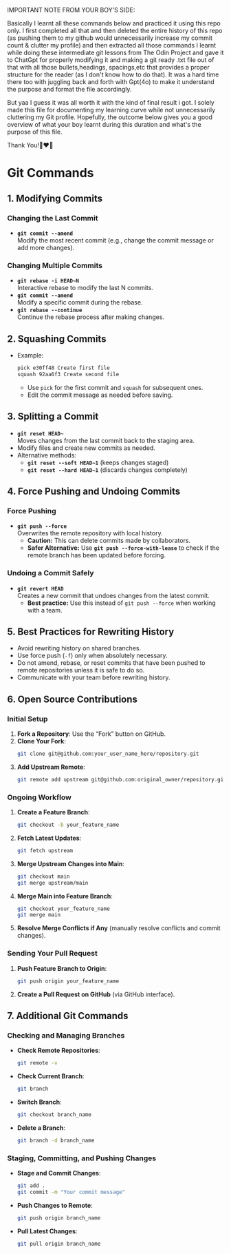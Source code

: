 IMPORTANT NOTE FROM YOUR BOY'S SIDE:

Basically I learnt all these commands below and practiced it using this repo only. I first completed all that and then deleted 
the entire history of this repo (as pushing them to my github would unnecessarily increase my commit count & clutter 
my profile) and then extracted all those commands I learnt while doing these intermediate git lessons from The Odin Project 
and gave it to ChatGpt for properly modifying it and making a git ready .txt file out of that with all those bullets,headings, 
spacings,etc that provides a proper structure for the reader (as I don't know how to do that).
It was a hard time there too with juggling back and forth with Gpt(4o) to make it understand the purpose and format the file accordingly. 

But yaa I guess it was all worth it with the kind of final result i got. 
I solely made this file for documenting my learning curve while not unnecessarily cluttering my Git profile. Hopefully, the 
outcome below gives you a good overview of what your boy learnt during this duration and what's the purpose of this file. 

Thank You!🖤❤️🖤



# Git Commands

## 1. Modifying Commits

### Changing the Last Commit
- **`git commit --amend`**  
  Modify the most recent commit (e.g., change the commit message or add more changes).

### Changing Multiple Commits
- **`git rebase -i HEAD~N`**  
  Interactive rebase to modify the last N commits.
- **`git commit --amend`**  
  Modify a specific commit during the rebase.
- **`git rebase --continue`**  
  Continue the rebase process after making changes.

## 2. Squashing Commits
- Example:
  ```sh
  pick e30ff48 Create first file
  squash 92aa6f3 Create second file
  ```
  - Use `pick` for the first commit and `squash` for subsequent ones.
  - Edit the commit message as needed before saving.

## 3. Splitting a Commit
- **`git reset HEAD~`**  
  Moves changes from the last commit back to the staging area.
- Modify files and create new commits as needed.
- Alternative methods:
  - **`git reset --soft HEAD~1`** (keeps changes staged)
  - **`git reset --hard HEAD~1`** (discards changes completely)

## 4. Force Pushing and Undoing Commits

### Force Pushing
- **`git push --force`**  
  Overwrites the remote repository with local history.
  - **Caution:** This can delete commits made by collaborators.
  - **Safer Alternative:** Use **`git push --force-with-lease`** to check if the remote branch has been updated before forcing.

### Undoing a Commit Safely
- **`git revert HEAD`**  
  Creates a new commit that undoes changes from the latest commit.
  - **Best practice:** Use this instead of `git push --force` when working with a team.

## 5. Best Practices for Rewriting History
- Avoid rewriting history on shared branches.
- Use force push (`-f`) only when absolutely necessary.
- Do not amend, rebase, or reset commits that have been pushed to remote repositories unless it is safe to do so.
- Communicate with your team before rewriting history.

## 6. Open Source Contributions

### Initial Setup
1. **Fork a Repository**: Use the “Fork” button on GitHub.
2. **Clone Your Fork**:
   ```sh
   git clone git@github.com:your_user_name_here/repository.git
   ```
3. **Add Upstream Remote**:
   ```sh
   git remote add upstream git@github.com:original_owner/repository.git
   ```

### Ongoing Workflow
1. **Create a Feature Branch**:
   ```sh
   git checkout -b your_feature_name
   ```
2. **Fetch Latest Updates**:
   ```sh
   git fetch upstream
   ```
3. **Merge Upstream Changes into Main**:
   ```sh
   git checkout main
   git merge upstream/main
   ```
4. **Merge Main into Feature Branch**:
   ```sh
   git checkout your_feature_name
   git merge main
   ```
5. **Resolve Merge Conflicts if Any** (manually resolve conflicts and commit changes).

### Sending Your Pull Request
1. **Push Feature Branch to Origin**:
   ```sh
   git push origin your_feature_name
   ```
2. **Create a Pull Request on GitHub** (via GitHub interface).

## 7. Additional Git Commands

### Checking and Managing Branches
- **Check Remote Repositories**:
  ```sh
  git remote -v
  ```
- **Check Current Branch**:
  ```sh
  git branch
  ```
- **Switch Branch**:
  ```sh
  git checkout branch_name
  ```
- **Delete a Branch**:
  ```sh
  git branch -d branch_name
  ```

### Staging, Committing, and Pushing Changes
- **Stage and Commit Changes**:
  ```sh
  git add .
  git commit -m "Your commit message"
  ```
- **Push Changes to Remote**:
  ```sh
  git push origin branch_name
  ```
- **Pull Latest Changes**:
  ```sh
  git pull origin branch_name
  ```
